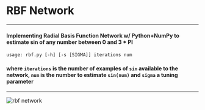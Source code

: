 # RBF Network 
---
#### Implementing Radial Basis Function Network w/ Python+NumPy to estimate sin of any number between 0 and 3 * PI

    usage: rbf.py [-h] [-s [SIGMA]] iterations num 
    
#### where `iterations` is the number of examples of `sin` available to the network, `num` is the number to estimate `sin(num)` and `sigma` a tuning parameter 
---
![rbf network](https://www.dtreg.com/uploaded/pageimg/RBFarchitecture.gif "RBF Network")
